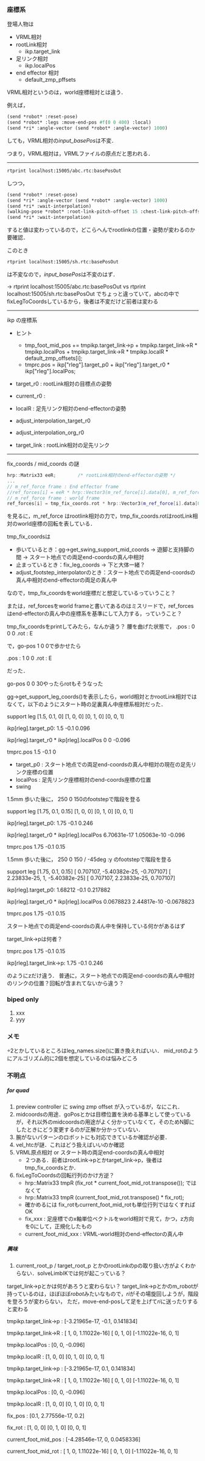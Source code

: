 ### 座標系

登場人物は

- VRML相対
- rootLink相対
   - ikp.target_link
- 足リンク相対
   - ikp.localPos
- end effector 相対
   - default_zmp_pffsets


VRML相対というのは，world座標相対とは違う．

例えば，

```lisp
(send *robot* :reset-pose)
(send *robot* :legs :move-end-pos #f(0 0 400) :local)
(send *ri* :angle-vector (send *robot* :angle-vector) 1000)
```

しても，VRML相対の*input_basePos*は不変．

つまり，VRML相対は，VRMLファイルの原点だと思われる．



---

```bash
rtprint localhost:15005/abc.rtc:basePosOut
```

しつつ，

```lisp
(send *robot* :reset-pose)
(send *ri* :angle-vector (send *robot* :angle-vector) 1000)
(send *ri* :wait-interpolation)
(walking-pose *robot* :root-link-pitch-offset 15 :chest-link-pitch-offset 20 :root-link-height-offset -150 :default-pose-method :reset-pose)
(send *ri* :wait-interpolation)
```

すると値は変わっているので，どこらへんでrootlinkの位置・姿勢が変わるのか要確認．

このとき

```bash
rtprint localhost:15005/sh.rtc:basePosOut
```

は不変なので，*input_basePos*は不変のはず．


-> rtprint localhost:15005/abc.rtc:basePosOut vs rtprint localhost:15005/sh.rtc:basePosOut でちょっと違っていて，abcの中でfixLegToCoordsしているから，後者は不変だけど前者は変わる


---

ikp の座標系

- ヒント
   - tmp_foot_mid_pos += tmpikp.target_link->p + tmpikp.target_link->R * tmpikp.localPos + tmpikp.target_link->R * tmpikp.localR * default_zmp_offsets[i];
   - tmprc.pos = ikp["rleg"].target_p0 + ikp["rleg"].target_r0 * ikp["rleg"].localPos;

- target_r0 : rootLink相対の目標点の姿勢
- current_r0 :
- localR : 足先リンク相対のend-effectorの姿勢
- adjust_interpolation_target_r0
- adjust_interpolation_org_r0

- target_link : rootLink相対の足先リンク

---

fix_coords / mid_coords の謎

```cpp
hrp::Matrix33 eeR;        /* rootLink相対のend-effectorの姿勢 */
...
// m_ref_force frame : End effector frame
//ref_forces[i] = eeR * hrp::Vector3(m_ref_force[i].data[0], m_ref_force[i].data[1], m_ref_force[i].data[2]);
// m_ref_force frame : world frame
ref_forces[i] = tmp_fix_coords.rot * hrp::Vector3(m_ref_force[i].data[0], m_ref_force[i].data[1], m_ref_force[i].data[2]);
```

を見るに，m_ref_force はrootlink相対の力で，tmp_fix_coords.rotはrootLink相対のworld座標の回転を表している．

tmp_fix_coordsは

- 歩いているとき：gg->get_swing_support_mid_coords -> 遊脚と支持脚の間 -> スタート地点での両足end-coordsの真ん中相対
- 止まっているとき：fix_leg_coords -> 下と大体一緒？
- adjust_footstep_interpolatorのとき：スタート地点での両足end-coordsの真ん中相対のend-effectorの両足の真ん中

なので，tmp_fix_coordsをworld座標だと想定しているっていうこと？

または，ref_forcesをworld frameと書いてあるのはミスリードで，ref_forcesはend-effectorの真ん中の座標系を基準にして入力する，っていうこと？

tmp_fix_coordsをprintしてみたら，なんか違う？
腰を曲げた状態で，
.pos : 0 0 0
.rot : E

で，go-pos 1 0 0で歩かせたら

.pos : 1 0 0
.rot : E

だった．

go-pos 0 0 30やったらrotもそうなった

gg->get_support_leg_coords()を表示したら，world相対とかrootLink相対ではなくて，以下のようにスタート時の足裏真ん中座標系相対だった．

support leg
[1.5,  0.1,  0]
[1, 0, 0]
[0, 1, 0]
[0, 0, 1]

ikp[rleg].target_p0:
1.5
-0.1
0.096

ikp[rleg].target_r0 * ikp[rleg].localPos
0
0
-0.096

tmprc.pos
1.5
-0.1
0

- target_p0 : スタート地点での両足end-coordsの真ん中相対の現在の足先リンク座標の位置
- localPos  : 足先リンク座標相対のend-coords座標の位置
- swing


1.5mm 歩いた後に， 250 0 150のfootstepで階段を登る

support leg
[1.75,  0.1,  0.15]
[1, 0, 0]
[0, 1, 0]
[0, 0, 1]

ikp[rleg].target_p0:
1.75
-0.1
0.246

ikp[rleg].target_r0 * ikp[rleg].localPos
6.70631e-17
1.05063e-10
-0.096

tmprc.pos
1.75
-0.1
0.15


1.5mm 歩いた後に， 250 0 150 / -45deg :y のfootstepで階段を登る

support leg
[1.75,  0.1,  0.15]
[    0.707107, -5.40382e-25,    -0.707107]
[ 2.23833e-25,            1, -5.40382e-25]
[    0.707107,  2.23833e-25,     0.707107]

ikp[rleg].target_p0:
1.68212
-0.1
0.217882

ikp[rleg].target_r0 * ikp[rleg].localPos
0.0678823
2.44817e-10
-0.0678823

tmprc.pos
1.75
-0.1
0.15


スタート地点での両足end-coordsの真ん中を保持している何かがあるはず

target_link->pは何者？

tmprc.pos
1.75
-0.1
0.15

ikp[rleg].target_link->p:
1.75
-0.1
0.246

のようにzだけ違う．
普通に，スタート地点での両足end-coordsの真ん中相対のリンクの位置？回転が含まれてないから違う？

### biped only

1. xxx
1. yyy


### メモ

÷2とかしているところはleg_names.size()に置き換えればいい．
mid_rotのようにアルゴリズム的に2個を想定しているのは悩みどころ

### 不明点

##### for quad

1. preview controller に swing zmp offset が入っているが，なにこれ．
1. midcoordsの用途．goPosとかは目標位置を決める基準として使っているが，それ以外のmidcoordsの用途がよく分かっていなくて，そのためN脚にしたときにどう変更するのが正解か分かっていない．
1. 腕がないパターンのロボットにも対応できているか確認が必要．
1. vel_htcが謎．これはどう扱えばいいのか確認
1. VRML原点相対 or スタート時の両足end-coordsの真ん中相対
   - ２つある．前者はrootLink->pとかtarget_link->p，後者はtmp_fix_coordsとか．
1. fixLegToCoordsの回転行列のかけ方逆？
   - hrp::Matrix33 tmpR (fix_rot * current_foot_mid_rot.transpose()); ではなくて
   - hrp::Matrix33 tmpR (current_foot_mid_rot.transpose() * fix_rot);
   - 確かめるには fix_rotもcurrent_foot_mid_rotも単位行列ではなくすればOK
   - fix_xxx : 足座標でのx軸単位ベクトルをworld相対で見て，かつ，z方向を0にして，正規化したもの
   - current_foot_mid_xxx : VRML-world相対のend-effectorの真ん中

##### 興味
1. current_root_p / target_root_p とかのrootLinkのpの取り扱い方がよくわからない．solveLimbIKでは何が起こっている？


target_link->pとかは何があろうと変わらない？
target_link->pとかのm_robotが持っているのは，ほぼほぼ*robot*みたいなもので，*ri*がその場旋回しようが，階段を登ろうが変わらない，
ただ，move-end-posして足を上げて*ri*に送ったりすると変わる



tmpikp.target_link->p :
[-3.21965e-17,  -0.1,  0.141834]

tmpikp.target_link->R :
[          1,           0, 1.11022e-16]
[          0,           1,           0]
[-1.11022e-16,           0,           1]

tmpikp.localPos :
[0,  0,  -0.096]

tmpikp.localR :
[1, 0, 0]
[0, 1, 0]
[0, 0, 1]

tmpikp.target_link->p :
[-3.21965e-17,  0.1,  0.141834]

tmpikp.target_link->R :
[          1,           0, 1.11022e-16]
[          0,           1,           0]
[-1.11022e-16,           0,           1]

tmpikp.localPos :
[0,  0,  -0.096]

tmpikp.localR :
[1, 0, 0]
[0, 1, 0]
[0, 0, 1]

fix_pos :
[0.1,  2.77556e-17,  0.2]

fix_rot :
[1, 0, 0]
[0, 1, 0]
[0, 0, 1]

current_foot_mid_pos :
[-4.28546e-17,  0,  0.0458336]

current_foot_mid_rot :
[          1,           0, 1.11022e-16]
[          0,           1,           0]
[-1.11022e-16,           0,           1]
